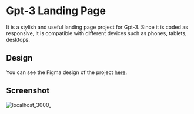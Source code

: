 # Gpt-3 Landing Page

It is a stylish and useful landing page project for Gpt-3. Since it is coded as responsive, it is compatible with different devices such as phones, tablets, desktops.

## Design
You can see the Figma design of the project [here](https://www.figma.com/file/lz9lLpFHMxHm2odnwM3R0z/gpt3?type=design&node-id=0-1).

## Screenshot


![localhost_3000_](https://github.com/melikeecev/gpt3-landing-page/assets/80070068/11d2d231-718f-473e-abce-57b027dfb27c)
